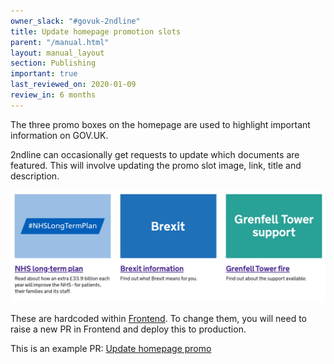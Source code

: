 ```yaml
---
owner_slack: "#govuk-2ndline"
title: Update homepage promotion slots
parent: "/manual.html"
layout: manual_layout
section: Publishing
important: true
last_reviewed_on: 2020-01-09
review_in: 6 months
---
```


The three promo boxes on the homepage are used to highlight important information on GOV.UK.

2ndline can occasionally get requests to update which documents are featured. This will involve updating the promo slot image, link, title and description.

![](images/promo-boxes.png)

These are hardcoded within [Frontend](https://github.com/alphagov/frontend). To change them, you will need to raise a new PR in Frontend and deploy this to production.

This is an example PR: [Update homepage promo](https://github.com/alphagov/frontend/pull/1689/files)
